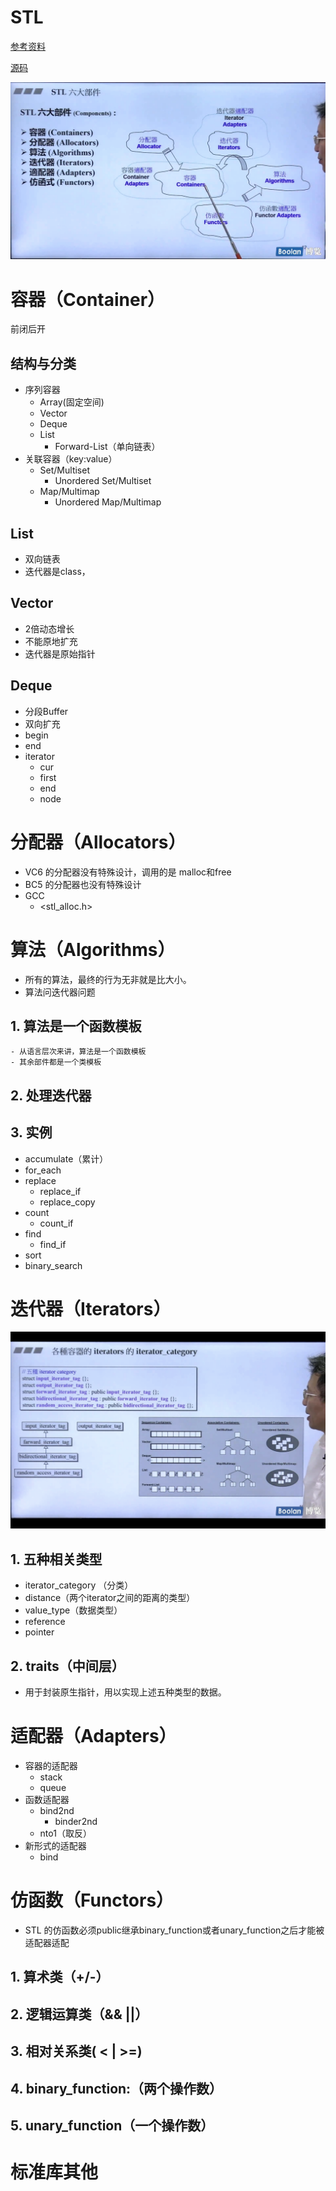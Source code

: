 # STL

[参考资料](../resource/Slide.pdf)

[源码](../resource/sample.cpp)

![截屏2022-06-22 20.23.54](../assets/STL.png)

# 容器（Container）

前闭后开

## 结构与分类

- 序列容器
  - Array(固定空间)
  - Vector
  - Deque
  - List
    - Forward-List（单向链表）
- 关联容器（key:value）
  - Set/Multiset
    - Unordered Set/Multiset
  - Map/Multimap
    - Unordered Map/Multimap

## List

- 双向链表
- 迭代器是class，

## Vector

- 2倍动态增长
- 不能原地扩充
- 迭代器是原始指针

## Deque

- 分段Buffer
- 双向扩充
- begin
- end
- iterator
  - cur
  - first
  - end
  - node

# 分配器（Allocators）

- VC6 的分配器没有特殊设计，调用的是 malloc和free
- BC5 的分配器也没有特殊设计
- GCC
  - <stl_alloc.h>

# 算法（Algorithms）

- 所有的算法，最终的行为无非就是比大小。
- 算法问迭代器问题

## 1. 算法是一个函数模板

	- 从语言层次来讲，算法是一个函数模板
	- 其余部件都是一个类模板

## 2. 处理迭代器

## 3. 实例

- accumulate（累计）
- for_each
- replace
  - replace_if
  - replace_copy
- count
  - count_if
- find
  - find_if
- sort
- binary_search

# 迭代器（Iterators）

![截屏2022-06-22 12.52.02](../assets/%E8%BF%AD%E4%BB%A3%E5%99%A8%E7%B1%BB%E5%9E%8B.png)

## 1. 五种相关类型

- iterator_category （分类）
- distance（两个iterator之间的距离的类型）
- value_type（数据类型）
- reference
- pointer

## 2. traits（中间层）

- 用于封装原生指针，用以实现上述五种类型的数据。

# 适配器（Adapters）

- 容器的适配器
  - stack
  - queue
- 函数适配器
  - bind2nd
    - binder2nd
  - nto1（取反）
- 新形式的适配器
  - bind

# 仿函数（Functors）

- STL 的仿函数必须public继承binary_function或者unary_function之后才能被适配器适配

## 1. 算术类（+/-）

## 2. 逻辑运算类（&& ||）

## 3. 相对关系类( < | >=)

## 4. binary_function:（两个操作数）

## 5. unary_function（一个操作数）

# 标准库其他

